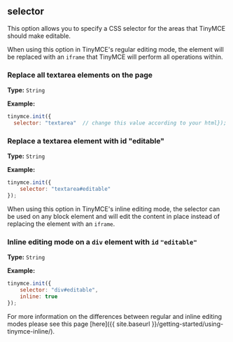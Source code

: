 ## selector

This option allows you to specify a CSS selector for the areas that TinyMCE should make editable.

When using this option in TinyMCE's regular editing mode, the element will be replaced with an `iframe` that TinyMCE will perform all operations within.

### Replace all textarea elements on the page

**Type:** `String`

**Example:**

```js
tinymce.init({
  selector: "textarea"  // change this value according to your html});
```

### Replace a textarea element with id "editable"

**Type:** `String`

**Example:**

```js
tinymce.init({
    selector: "textarea#editable"
});
```

When using this option in TinyMCE's inline editing mode, the selector can be used on any block element and will edit the content in place instead of replacing the element with an `iframe`.

### Inline editing mode on a `div` element with `id` `"editable"`

**Type:** `String`

**Example:**

```js
tinymce.init({
    selector: "div#editable",
    inline: true
});
```

For more information on the differences between regular and inline editing modes please see this page [here]({{ site.baseurl }}/getting-started/using-tinymce-inline/).
